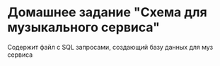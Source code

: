 # Домашнее задание "Схема для музыкального сервиса"
Cодержит файл с SQL запросами, создающий базу данных для муз сервиса